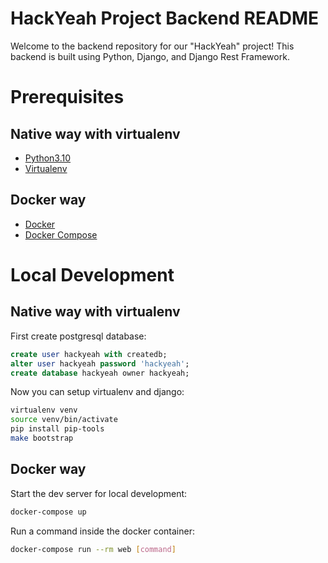 # HackYeah Project Backend README

Welcome to the backend repository for our "HackYeah" project! This backend is built using Python, Django, and Django Rest Framework.


# Prerequisites

## Native way with virtualenv
- [Python3.10](https://www.python.org/downloads/)
- [Virtualenv](https://virtualenv.pypa.io/en/latest/)

## Docker way
- [Docker](https://docs.docker.com/engine/install/)  
- [Docker Compose](https://docs.docker.com/compose/install/)

# Local Development

## Native way with virtualenv

First create postgresql database:

```sql
create user hackyeah with createdb;
alter user hackyeah password 'hackyeah';
create database hackyeah owner hackyeah;
```
Now you can setup virtualenv and django:
```bash
virtualenv venv
source venv/bin/activate
pip install pip-tools
make bootstrap
```

## Docker way

Start the dev server for local development:
```bash
docker-compose up
```

Run a command inside the docker container:

```bash
docker-compose run --rm web [command]
```
